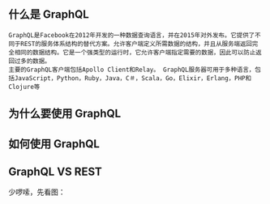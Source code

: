 ## 什么是 GraphQL

    GraphQL是Facebook在2012年开发的一种数据查询语言，并在2015年对外发布。它提供了不同于REST的服务体系结构的替代方案。允许客户端定义所需数据的结构，并且从服务端返回完全相同的数据结构。它是一个强类型的运行时，它允许客户端指定需要的数据，因此可以防止返回过多的数据。
    主要的GraphQL客户端包括Apollo Client和Relay。 GraphQL服务器可用于多种语言，包括JavaScript，Python，Ruby，Java，C＃，Scala，Go，Elixir，Erlang，PHP和Clojure等

## 为什么要使用 GraphQL

## 如何使用 GraphQL

## GraphQL VS REST

  少啰嗦，先看图：
  
